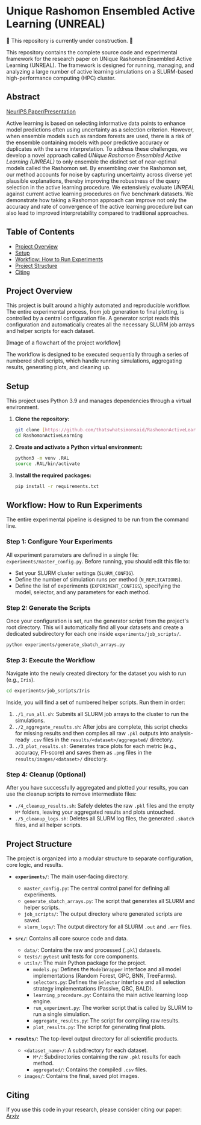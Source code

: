 # Unique Rashomon Ensembled Active Learning (UNREAL)

🚧 This repository is currently under construction. 🚧

This repository contains the complete source code and experimental framework for the research paper on UNique Rashomon Ensembled Active Learning (UNREAL). The framework is designed for running, managing, and analyzing a large number of active learning simulations on a SLURM-based high-performance computing (HPC) cluster.

## Abstract

[NeurIPS Paper/Presentation](https://neurips.cc/virtual/2024/98966)

Active learning is based on selecting informative data points to enhance model predictions often using uncertainty as a selection criterion. However, when ensemble models such as random forests are used, there is a risk of the ensemble containing models with poor predictive accuracy or duplicates with the same interpretation. To address these challenges, we develop a novel approach called *UNique Rashomon Ensembled Active Learning (UNREAL)* to only ensemble the distinct set of near-optimal models called the Rashomon set. By ensembling over the Rashomon set, our method accounts for noise by capturing uncertainty across diverse yet plausible explanations, thereby improving the robustness of the query selection in the active learning procedure. We extensively evaluate *UNREAL* against current active learning procedures on five benchmark datasets. We demonstrate how taking a Rashomon approach can improve not only the accuracy and rate of convergence of the active learning procedure but can also lead to improved interpretability compared to traditional approaches. 

## Table of Contents

* [Project Overview](#project-overview)
* [Setup](#setup)
* [Workflow: How to Run Experiments](#workflow-how-to-run-experiments)
* [Project Structure](#project-structure)
* [Citing](#citing)

## Project Overview

This project is built around a highly automated and reproducible workflow. The entire experimental process, from job generation to final plotting, is controlled by a central configuration file. A generator script reads this configuration and automatically creates all the necessary SLURM job arrays and helper scripts for each dataset.

[Image of a flowchart of the project workflow]

The workflow is designed to be executed sequentially through a series of numbered shell scripts, which handle running simulations, aggregating results, generating plots, and cleaning up.

## Setup

This project uses Python 3.9 and manages dependencies through a virtual environment.

1.  **Clone the repository:**
    ```bash
    git clone [https://github.com/thatswhatsimonsaid/RashomonActiveLearning.git](https://github.com/thatswhatsimonsaid/RashomonActiveLearning.git)
    cd RashomonActiveLearning
    ```

2.  **Create and activate a Python virtual environment:**
    ```bash
    python3 -m venv .RAL
    source .RAL/bin/activate
    ```

3.  **Install the required packages:**
    ```bash
    pip install -r requirements.txt
    ```

## Workflow: How to Run Experiments

The entire experimental pipeline is designed to be run from the command line.

### Step 1: Configure Your Experiments

All experiment parameters are defined in a single file: `experiments/master_config.py`. Before running, you should edit this file to:

* Set your SLURM cluster settings (`SLURM_CONFIG`).
* Define the number of simulation runs per method (`N_REPLICATIONS`).
* Define the list of experiments (`EXPERIMENT_CONFIGS`), specifying the model, selector, and any parameters for each method.

### Step 2: Generate the Scripts

Once your configuration is set, run the generator script from the project's root directory. This will automatically find all your datasets and create a dedicated subdirectory for each one inside `experiments/job_scripts/`.

```bash
python experiments/generate_sbatch_arrays.py
```

### Step 3: Execute the Workflow

Navigate into the newly created directory for the dataset you wish to run (e.g., `Iris`).

```bash
cd experiments/job_scripts/Iris
```

Inside, you will find a set of numbered helper scripts. Run them in order:

1.  `./1_run_all.sh`: Submits all SLURM job arrays to the cluster to run the simulations.
2.  `./2_aggregate_results.sh`: After jobs are complete, this script checks for missing results and then compiles all raw `.pkl` outputs into analysis-ready `.csv` files in the `results/<dataset>/aggregated/` directory.
3.  `./3_plot_results.sh`: Generates trace plots for each metric (e.g., accuracy, F1-score) and saves them as `.png` files in the `results/images/<dataset>/` directory.

### Step 4: Cleanup (Optional)

After you have successfully aggregated and plotted your results, you can use the cleanup scripts to remove intermediate files:

* `./4_cleanup_results.sh`: Safely deletes the raw `.pkl` files and the empty `M*` folders, leaving your aggregated results and plots untouched.
* `./5_cleanup_logs.sh`: Deletes all SLURM log files, the generated `.sbatch` files, and all helper scripts.

## Project Structure

The project is organized into a modular structure to separate configuration, core logic, and results.

* **`experiments/`**: The main user-facing directory.
    * `master_config.py`: The central control panel for defining all experiments.
    * `generate_sbatch_arrays.py`: The script that generates all SLURM and helper scripts.
    * `job_scripts/`: The output directory where generated scripts are saved.
    * `slurm_logs/`: The output directory for all SLURM `.out` and `.err` files.

* **`src/`**: Contains all core source code and data.
    * `data/`: Contains the raw and processed (`.pkl`) datasets.
    * `tests/`: `pytest` unit tests for core components.
    * `utils/`: The main Python package for the project.
        * `models.py`: Defines the `ModelWrapper` interface and all model implementations (Random Forest, GPC, BNN, TreeFarms).
        * `selectors.py`: Defines the `Selector` interface and all selection strategy implementations (Passive, QBC, BALD).
        * `learning_procedure.py`: Contains the main active learning loop engine.
        * `run_experiment.py`: The worker script that is called by SLURM to run a single simulation.
        * `aggregate_results.py`: The script for compiling raw results.
        * `plot_results.py`: The script for generating final plots.

* **`results/`**: The top-level output directory for all scientific products.
    * `<dataset_name>/`: A subdirectory for each dataset.
        * `M*/`: Subdirectories containing the raw `.pkl` results for each method.
        * `aggregated/`: Contains the compiled `.csv` files.
    * `images/`: Contains the final, saved plot images.

## Citing

If you use this code in your research, please consider citing our paper: [Arxiv](https://arxiv.org/abs/2503.06770)